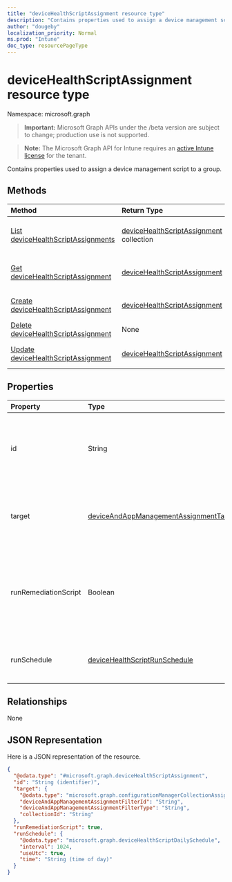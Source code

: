 ```yaml
---
title: "deviceHealthScriptAssignment resource type"
description: "Contains properties used to assign a device management script to a group."
author: "dougeby"
localization_priority: Normal
ms.prod: "Intune"
doc_type: resourcePageType
---
```


# deviceHealthScriptAssignment resource type

Namespace: microsoft.graph

> **Important:** Microsoft Graph APIs under the /beta version are subject to change; production use is not supported.

> **Note:** The Microsoft Graph API for Intune requires an [active Intune license](https://go.microsoft.com/fwlink/?linkid=839381) for the tenant.

Contains properties used to assign a device management script to a group.

## Methods
|Method|Return Type|Description|
|:---|:---|:---|
|[List deviceHealthScriptAssignments](../api/intune-devices-devicehealthscriptassignment-list.md)|[deviceHealthScriptAssignment](../resources/intune-devices-devicehealthscriptassignment.md) collection|List properties and relationships of the [deviceHealthScriptAssignment](../resources/intune-devices-devicehealthscriptassignment.md) objects.|
|[Get deviceHealthScriptAssignment](../api/intune-devices-devicehealthscriptassignment-get.md)|[deviceHealthScriptAssignment](../resources/intune-devices-devicehealthscriptassignment.md)|Read properties and relationships of the [deviceHealthScriptAssignment](../resources/intune-devices-devicehealthscriptassignment.md) object.|
|[Create deviceHealthScriptAssignment](../api/intune-devices-devicehealthscriptassignment-create.md)|[deviceHealthScriptAssignment](../resources/intune-devices-devicehealthscriptassignment.md)|Create a new [deviceHealthScriptAssignment](../resources/intune-devices-devicehealthscriptassignment.md) object.|
|[Delete deviceHealthScriptAssignment](../api/intune-devices-devicehealthscriptassignment-delete.md)|None|Deletes a [deviceHealthScriptAssignment](../resources/intune-devices-devicehealthscriptassignment.md).|
|[Update deviceHealthScriptAssignment](../api/intune-devices-devicehealthscriptassignment-update.md)|[deviceHealthScriptAssignment](../resources/intune-devices-devicehealthscriptassignment.md)|Update the properties of a [deviceHealthScriptAssignment](../resources/intune-devices-devicehealthscriptassignment.md) object.|

## Properties
|Property|Type|Description|
|:---|:---|:---|
|id|String|Key of the device health script assignment entity. This property is read-only.|
|target|[deviceAndAppManagementAssignmentTarget](../resources/intune-shared-deviceandappmanagementassignmenttarget.md)|The Azure Active Directory group we are targeting the script to|
|runRemediationScript|Boolean|Determine whether we want to run detection script only or run both detection script and remediation script|
|runSchedule|[deviceHealthScriptRunSchedule](../resources/intune-devices-devicehealthscriptrunschedule.md)|Script run schedule for the target group|

## Relationships
None

## JSON Representation
Here is a JSON representation of the resource.
<!-- {
  "blockType": "resource",
  "keyProperty": "id",
  "@odata.type": "microsoft.graph.deviceHealthScriptAssignment"
}
-->
``` json
{
  "@odata.type": "#microsoft.graph.deviceHealthScriptAssignment",
  "id": "String (identifier)",
  "target": {
    "@odata.type": "microsoft.graph.configurationManagerCollectionAssignmentTarget",
    "deviceAndAppManagementAssignmentFilterId": "String",
    "deviceAndAppManagementAssignmentFilterType": "String",
    "collectionId": "String"
  },
  "runRemediationScript": true,
  "runSchedule": {
    "@odata.type": "microsoft.graph.deviceHealthScriptDailySchedule",
    "interval": 1024,
    "useUtc": true,
    "time": "String (time of day)"
  }
}
```



